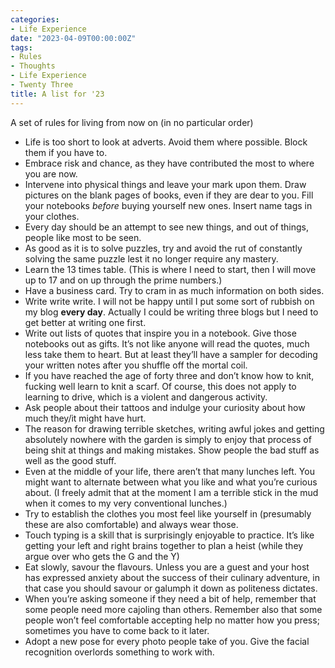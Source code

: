 ```yaml
---
categories:
- Life Experience
date: "2023-04-09T00:00:00Z"
tags:
- Rules
- Thoughts
- Life Experience
- Twenty Three
title: A list for '23
---
```

A set of rules for living from now on (in no particular order)
+ Life is too short to look at adverts. Avoid them where possible. Block them if you have to.
+ Embrace risk and chance, as they have contributed the most to where you are now.
+ Intervene into physical things and leave your mark upon them. Draw pictures on the blank pages of books, even if they are dear to you. Fill your notebooks *before* buying yourself new ones. Insert name tags in your clothes. 
+ Every day should be an attempt to see new things, and out of things, people like most to be seen.
+ As good as it is to solve puzzles, try and avoid the rut of constantly solving the same puzzle lest it no longer require any mastery.
+ Learn the 13 times table. (This is where I need to start, then I will move up to 17 and on up through the prime numbers.)
+ Have a business card. Try to cram in as much information on both sides.
+ Write write write. I will not be happy until I put some sort of rubbish on my blog **every day**. Actually I could be writing three blogs but I need to get better at writing one first.
+ Write out lists of quotes that inspire you in a notebook. Give those notebooks out as gifts. It’s not like anyone will read the quotes, much less take them to heart. But at least they’ll have a sampler for decoding your written notes after you shuffle off the mortal coil.
+ If you have reached the age of forty three and don’t know how to knit, fucking well learn to knit a scarf. Of course, this does not apply to learning to drive, which is a violent and dangerous activity.
+ Ask people about their tattoos and indulge your curiosity about how much they/it might have hurt.
+ The reason for drawing terrible sketches, writing awful jokes and getting absolutely nowhere with the garden is simply to enjoy that process of being shit at things and making mistakes. Show people the bad stuff as well as the good stuff.
+ Even at the middle of your life, there aren’t that many lunches left. You might want to alternate between what you like and what you’re curious about. (I freely admit that at the moment I am a terrible stick in the mud when it comes to my very conventional lunches.)
+ Try to establish the clothes you most feel like yourself in (presumably these are also comfortable) and always wear those.
+ Touch typing is a skill that is surprisingly enjoyable to practice. It’s like getting your left and right brains together to plan a heist (while they argue over who gets the G and the Y)
+ Eat slowly, savour the flavours. Unless you are a guest and your host has expressed anxiety about the success of their culinary adventure, in that case you should savour or galumph it down as politeness dictates.
+ When you’re asking someone if they need a bit of help, remember that some people need more cajoling than others. Remember also that some people won’t feel comfortable accepting help no matter how you press; sometimes you have to come back to it later.
+ Adopt a new pose for every photo people take of you. Give the facial recognition overlords something to work with.

